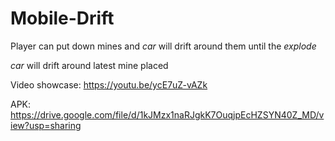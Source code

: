 # Mobile-Drift
Player can put down mines and *car* will drift around them until the *explode*

*car* will drift around latest mine placed

Video showcase: https://youtu.be/ycE7uZ-vAZk

APK: https://drive.google.com/file/d/1kJMzx1naRJgkK7OuqjpEcHZSYN40Z_MD/view?usp=sharing
